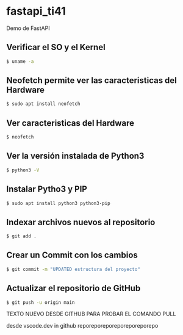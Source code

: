 # fastapi_ti41
Demo de FastAPI

## Verificar el SO y el Kernel
```bash
$ uname -a
```

## Neofetch permite ver las caracteristicas del Hardware

```bash
$ sudo apt install neofetch
```

## Ver caracteristicas del Hardware

```bash
$ neofetch
```

## Ver la versión instalada de Python3

```bash
$ python3 -V
```

## Instalar Pytho3 y PIP

```bash
$ sudo apt install python3 python3-pip
```

## Indexar archivos nuevos al repositorio

```bash
$ git add .
```

## Crear un Commit con los cambios

```bash
$ git commit -m "UPDATED estructura del proyecto"
```

## Actualizar el repositorio de GitHub

```bash
$ git push -u origin main
```

TEXTO NUEVO DESDE GITHUB PARA PROBAR EL COMANDO PULL

desde vscode.dev in github reporeporeporeporeporeporepo
